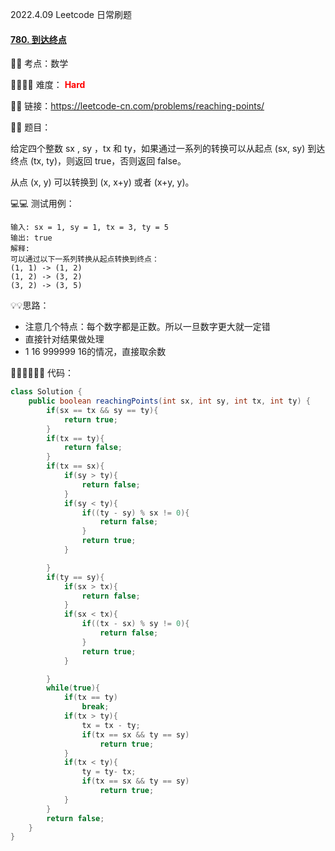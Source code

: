 2022.4.09 Leetcode 日常刷题

#### [780. 到达终点](https://leetcode-cn.com/problems/reaching-points/)

🔑🔑 考点：数学

🚴‍♀️🚴‍♀️ 难度： <span style = "color:red; font-weight:bold">Hard</span>

🔗🔗 链接：https://leetcode-cn.com/problems/reaching-points/

📖📖 题目：

给定四个整数 sx , sy ，tx 和 ty，如果通过一系列的转换可以从起点 (sx, sy) 到达终点 (tx, ty)，则返回 true，否则返回 false。

从点 (x, y) 可以转换到 (x, x+y)  或者 (x+y, y)。

💻💻 测试用例：

```
输入: sx = 1, sy = 1, tx = 3, ty = 5
输出: true
解释:
可以通过以下一系列转换从起点转换到终点：
(1, 1) -> (1, 2)
(1, 2) -> (3, 2)
(3, 2) -> (3, 5)
```

💡💡思路：

- 注意几个特点：每个数字都是正数。所以一旦数字更大就一定错
- 直接针对结果做处理
- 1 16 999999 16的情况，直接取余数

👩🏻‍💻🧑🏻‍💻 代码：

```Java
class Solution {
    public boolean reachingPoints(int sx, int sy, int tx, int ty) {
        if(sx == tx && sy == ty){
            return true;
        }
        if(tx == ty){
            return false;
        }
        if(tx == sx){
            if(sy > ty){
                return false;
            }
            if(sy < ty){
                if((ty - sy) % sx != 0){
                    return false;
                }
                return true;
            }

        }
        if(ty == sy){
            if(sx > tx){
                return false;
            }
            if(sx < tx){
                if((tx - sx) % sy != 0){
                    return false;
                }
                return true;
            }

        }
        while(true){
            if(tx == ty)
                break;
            if(tx > ty){
                tx = tx - ty;
                if(tx == sx && ty == sy)
                    return true;
            }
            if(tx < ty){
                ty = ty- tx;
                if(tx == sx && ty == sy)
                    return true;
            }
        }
        return false;
    }
}
```

